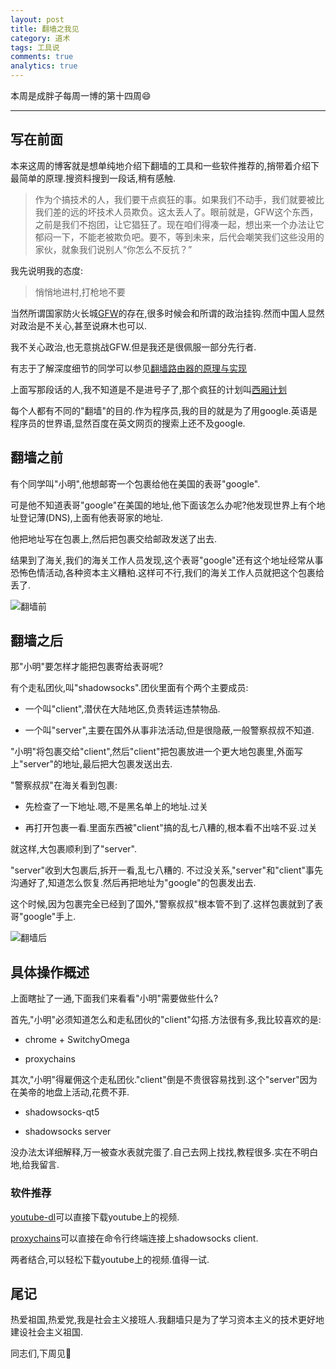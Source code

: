 ```yaml
---
layout: post
title: 翻墙之我见
category: 道术
tags: 工具说
comments: true
analytics: true
---
```


本周是成胖子每周一博的第十四周:smile:

---

## 写在前面
本来这周的博客就是想单纯地介绍下翻墙的工具和一些软件推荐的,捎带着介绍下最简单的原理.搜资料搜到一段话,稍有感触.

>作为个搞技术的人，我们要干点疯狂的事。如果我们不动手，我们就要被比我们差的远的坏技术人员欺负。这太丢人了。眼前就是，GFW这个东西，之前是我们不抱团，让它猖狂了。现在咱们得凑一起，想出来一个办法让它郁闷一下，不能老被欺负吧。要不，等到未来，后代会嘲笑我们这些没用的家伙，就象我们说别人“你怎么不反抗？”

我先说明我的态度:

> 悄悄地进村,打枪地不要

当然所谓国家防火长城[GFW](https://zh.wikipedia.org/wiki/%E9%98%B2%E7%81%AB%E9%95%BF%E5%9F%8E)的存在,很多时候会和所谓的政治挂钩.然而中国人显然对政治是不关心,甚至说麻木也可以.

我不关心政治,也无意挑战GFW.但是我还是很佩服一部分先行者.

有志于了解深度细节的同学可以参见[翻墙路由器的原理与实现](https://docs.google.com/document/d/1mmMiMYbviMxJ-DhTyIGdK7OOg581LSD1CZV4XY1OMG8/pub)

上面写那段话的人,我不知道是不是进号子了,那个疯狂的计划叫[西厢计划](http://gfwrev.blogspot.com/)

每个人都有不同的"翻墙"的目的.作为程序员,我的目的就是为了用google.英语是程序员的世界语,显然百度在英文网页的搜索上还不及google.

## 翻墙之前
有个同学叫"小明",他想邮寄一个包裹给他在美国的表哥"google".

可是他不知道表哥"google"在美国的地址,他下面该怎么办呢?他发现世界上有个地址登记薄(DNS),上面有他表哥家的地址.

他把地址写在包裹上,然后把包裹交给邮政发送了出去.

结果到了海关,我们的海关工作人员发现,这个表哥"google"还有这个地址经常从事恐怖色情活动,各种资本主义糟粕.这样可不行,我们的海关工作人员就把这个包裹给丢了.

![翻墙前](http://ww3.sinaimg.cn/large/006kvZhRjw1f23ayn6ppwj30dw03gaa8.jpg)

## 翻墙之后
那"小明"要怎样才能把包裹寄给表哥呢?

有个走私团伙,叫"shadowsocks".团伙里面有个两个主要成员:

* 一个叫"client",潜伏在大陆地区,负责转运违禁物品.

* 一个叫"server",主要在国外从事非法活动,但是很隐蔽,一般警察叔叔不知道.

"小明"将包裹交给"client",然后"client"把包裹放进一个更大地包裹里,外面写上"server"的地址,最后把大包裹发送出去.

"警察叔叔"在海关看到包裹:

* 先检查了一下地址.嗯,不是黑名单上的地址.过关

* 再打开包裹一看.里面东西被"client"搞的乱七八糟的,根本看不出啥不妥.过关

就这样,大包裹顺利到了"server".

"server"收到大包裹后,拆开一看,乱七八糟的.
不过没关系,"server"和"client"事先沟通好了,知道怎么恢复.然后再把地址为"google"的包裹发出去.

这个时候,因为包裹完全已经到了国外,"警察叔叔"根本管不到了.这样包裹就到了表哥"google"手上.

![翻墙后](http://ww4.sinaimg.cn/large/006kvZhRjw1f23brs539hj30f00avmy2.jpg)

## 具体操作概述
上面瞎扯了一通,下面我们来看看"小明"需要做些什么?

首先,"小明"必须知道怎么和走私团伙的"client"勾搭.方法很有多,我比较喜欢的是:

* chrome + SwitchyOmega

* proxychains

其次,"小明"得雇佣这个走私团伙."client"倒是不贵很容易找到.这个"server"因为在美帝的地盘上活动,花费不菲.

* shadowsocks-qt5

* shadowsocks server

没办法太详细解释,万一被查水表就完蛋了.自己去网上找找,教程很多.实在不明白地,给我留言.

### 软件推荐
[youtube-dl](https://rg3.github.io/youtube-dl/)可以直接下载youtube上的视频.

[proxychains](http://proxychains.sourceforge.net/)可以直接在命令行终端连接上shadowsocks client.

两者结合,可以轻松下载youtube上的视频.值得一试.

## 尾记
热爱祖国,热爱党,我是社会主义接班人.我翻墙只是为了学习资本主义的技术更好地建设社会主义祖国.

同志们,下周见:wave:
